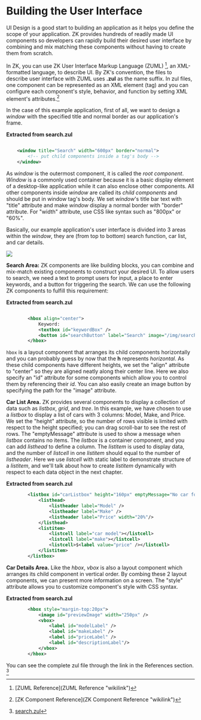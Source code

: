 # Building the User Interface

UI Design is a good start to building an application as it helps you
define the scope of your application. ZK provides hundreds of readily
made UI components so developers can rapidly build their desired user
interface by combining and mix matching these components without having
to create them from scratch.

In ZK, you can use ZK User Interface Markup Language (ZUML) [^3], an
XML-formatted language, to describe UI. By ZK's convention, the files to
describe user interface with ZUML uses **.zul** as the name suffix. In
zul files, one component can be represented as an XML element (tag) and
you can configure each component's style, behavior, and function by
setting XML element's attributes.[^4]

In the case of this example application, first of all, we want to design
a *window* with the specified title and normal border as our
application's frame.

**Extracted from search.zul**

```xml

    <window title="Search" width="600px" border="normal">
        <!-- put child components inside a tag's body -->
    </window>
```

As *window* is the outermost component, it is called the *root
component*. *Window* is a commonly used container because it is a basic
display element of a desktop-like application while it can also enclose
other components. All other components inside *window* are called its
*child components* and should be put in window tag's body. We set
*window*'s title bar text with "title" attribute and make *window*
display a normal border with "border" attribute. For "width" attribute,
use CSS like syntax such as "800px" or "60%".

Basically, our example application's user interface is divided into 3
areas within the *window*, they are (from top to bottom) search
function, car list, and car details.

![](../../images/tutorial-ui-3areas.png)

**Search Area:** ZK components are like building blocks, you can combine
and mix-match existing components to construct your desired UI. To allow
users to search, we need a text to prompt users for input, a place to
enter keywords, and a button for triggering the search. We can use the
following ZK components to fulfill this requirement:

**Extracted from search.zul**

``` xml

        <hbox align="center">
            Keyword:
            <textbox id="keywordBox" />
            <button id="searchButton" label="Search" image="/img/search.png" />
        </hbox>
```

`hbox` is a layout component that arranges its child components
horizontally and you can probably guess by now that the **h** represents
*horizontal*. As these child components have different heights, we set
the "align" attribute to "center" so they are aligned neatly along their
center line. Here we also specify an "id" attribute for some components
which allow you to control them by referencing their *id*. You can also
easily create an image button by specifying the path for the "image"
attribute.

**Car List Area.** ZK provides several components to display a
collection of data such as *listbox*, *grid*, and *tree*. In this
example, we have chosen to use a *listbox* to display a list of cars
with 3 columns: Model, Make, and Price. We set the "height" attribute,
so the number of rows visible is limited with respect to the height
specified; you can drag scroll-bar to see the rest of rows. The
"emptyMessage" attribute is used to show a message when *listbox*
contains no items. The *listbox* is a container component, and you can
add *listhead* to define a column. The *listitem* is used to display
data, and the number of *listcell* in one *listitem* should equal to the
number of *listheader*. Here we use *listcell* with static label to
demonstrate structure of a *listitem*, and we'll talk about how to
create *listitem* dynamically with respect to each data object in the
next chapter.

**Extracted from search.zul**

```xml
        <listbox id="carListbox" height="160px" emptyMessage="No car found in the result">
            <listhead>
                <listheader label="Model" />
                <listheader label="Make" />
                <listheader label="Price" width="20%"/>
            </listhead>
            <listitem>
                <listcell label="car model"></listcell>
                <listcell label="make"></listcell>
                <listcell>$<label value="price" /></listcell>
            </listitem>
        </listbox>
```

**Car Details Area.** Like the *hbox*, *vbox* is also a layout component
which arranges its child component in vertical order. By combing these 2
layout components, we can present more information on a screen. The
"style" attribute allows you to customize component's style with CSS
syntax.

**Extracted from search.zul**

```xml
        <hbox style="margin-top:20px">
            <image id="previewImage" width="250px" />
            <vbox>
                <label id="modelLabel" />
                <label id="makeLabel" />
                <label id="priceLabel" />
                <label id="descriptionLabel"/>
            </vbox>
        </hbox>
```

You can see the complete zul file through the link in the References
section. [^5]

[^1]: [Car.java](https://code.google.com/p/zkbooks/source/browse/trunk/gettingStarted/getZkUp/src/tutorial/Car.java)

[^2]: [CarService.java](https://code.google.com/p/zkbooks/source/browse/trunk/gettingStarted/getZkUp/src/tutorial/CarService.java)
    [CarServiceImpl.java](https://code.google.com/p/zkbooks/source/browse/trunk/gettingStarted/getZkUp/src/tutorial/CarServiceImpl.java)

[^3]: [ZUML Reference](ZUML Reference "wikilink")

[^4]: [ZK Component Reference](ZK Component Reference "wikilink")

[^5]: [search.zul](https://code.google.com/p/zkbooks/source/browse/trunk/gettingStarted/getZkUp/WebContent/search.zul)
